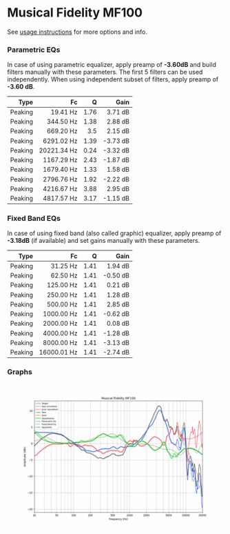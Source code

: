 # Musical Fidelity MF100
See [usage instructions](https://github.com/jaakkopasanen/AutoEq#usage) for more options and info.

### Parametric EQs
In case of using parametric equalizer, apply preamp of **-3.60dB** and build filters manually
with these parameters. The first 5 filters can be used independently.
When using independent subset of filters, apply preamp of **-3.60 dB**.

| Type    | Fc          |    Q | Gain     |
|--------:|------------:|-----:|---------:|
| Peaking | 19.41 Hz    | 1.76 | 3.71 dB  |
| Peaking | 344.50 Hz   | 1.38 | 2.88 dB  |
| Peaking | 669.20 Hz   | 3.5  | 2.15 dB  |
| Peaking | 6291.02 Hz  | 1.39 | -3.73 dB |
| Peaking | 20221.34 Hz | 0.24 | -3.32 dB |
| Peaking | 1167.29 Hz  | 2.43 | -1.87 dB |
| Peaking | 1679.40 Hz  | 1.33 | 1.58 dB  |
| Peaking | 2796.76 Hz  | 1.92 | -2.22 dB |
| Peaking | 4216.67 Hz  | 3.88 | 2.95 dB  |
| Peaking | 4817.57 Hz  | 3.17 | -1.15 dB |

### Fixed Band EQs
In case of using fixed band (also called graphic) equalizer, apply preamp of **-3.18dB**
(if available) and set gains manually with these parameters.

| Type    | Fc          |    Q | Gain     |
|--------:|------------:|-----:|---------:|
| Peaking | 31.25 Hz    | 1.41 | 1.94 dB  |
| Peaking | 62.50 Hz    | 1.41 | -0.50 dB |
| Peaking | 125.00 Hz   | 1.41 | 0.21 dB  |
| Peaking | 250.00 Hz   | 1.41 | 1.28 dB  |
| Peaking | 500.00 Hz   | 1.41 | 2.85 dB  |
| Peaking | 1000.00 Hz  | 1.41 | -0.62 dB |
| Peaking | 2000.00 Hz  | 1.41 | 0.08 dB  |
| Peaking | 4000.00 Hz  | 1.41 | -1.28 dB |
| Peaking | 8000.00 Hz  | 1.41 | -3.13 dB |
| Peaking | 16000.01 Hz | 1.41 | -2.74 dB |

### Graphs
![](./Musical%20Fidelity%20MF100.png)
